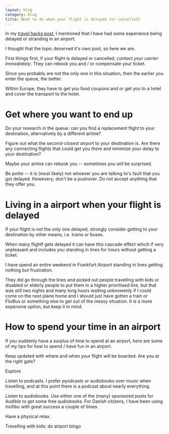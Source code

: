 ```yaml
---
layout: blog
category: Blog
title: What to do when your flight is delayed (or cancelled)
---
```

In my [travel hacks post](), I mentioned that I have had some experience being delayed or stranding in an airport.

I thought that the topic deserved it's own post, so here we are.

First things first, if your flight is delayed or cancelled, *contact your carrier immediately*.
They can rebook you and / or compensate your ticket.

Since you probably are not the only one in this situation, then the earlier you enter the queue, the better.

Within Europe, they have to get you food coupons and or get you to a hotel and cover the transport to the hotel.


# Get where you want to end up
Do your research in the queue: can you find a replacement flight to your destination, alternatively by a different airline?

Figure out what the second-closest airport to your destination is. Are there any connecting flights that could get you there and minimize your delay to your destination?

Maybe your airline can rebook you -- sometimes you will be surprised.

Be polite -- it is (most likely) not whoever you are talking to's fault that you got delayed.
Howevery, don't be a pushover. Do not accept anything that they offer you.


# Living in a airport when your flight is delayed
If your flight is not the only one delayed, strongly consider getting to your destination by other means, i.e. trains or buses.

When many flightf gets delayed it can have this cascade effect which if very unpleasant and includes you standing in lines for hours without getting a ticket.

I have spend an entire weekend in Frankfurt Airport standing in lines getting nothing but frustration.

They did go through the lines and picked out people travelling with kids or disabled or elderly people to put them in a higher prioritised line, but that was still two nights and many long hours waiting unknowenly if I could come on the next plane home and I should just have gotten a train or FlixBus or something else to get out of the messy situation. It is a more expensive option, but keep it in mind.

# How to spend your time in an airport

If you suddenly have a surplus of time to spend at an airport, here are some of my tips for how to spend / have fun in an airport.

Keep updated with where and when your flight will be boarded. Are you at the right gate?


Explore




Listen to podcasts. I prefer pyodcasts or audiobooks over music when travelling, and at this point there is a podcast about nearly everything.

Listen to audiobooks. Use either one of the (many) sponsored posts for Audible to get some free audiobooks.
For Danish citizens, I have been using mofibo with great success a couple of times.

Have a physical relax. 


Travelling with kids: do airport bingo
